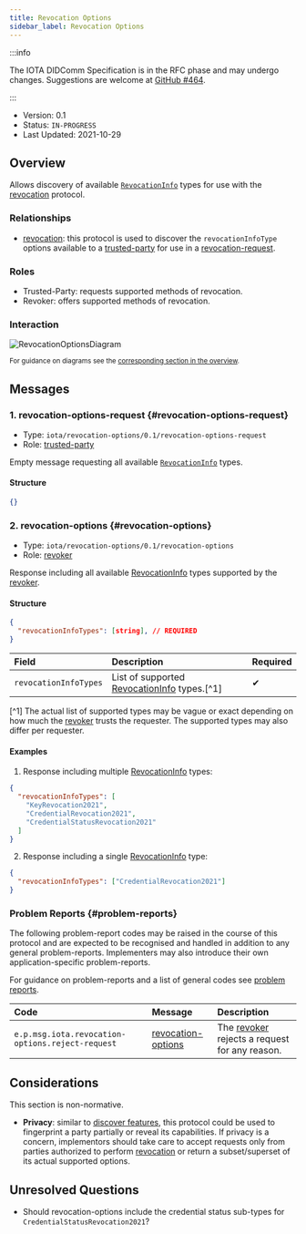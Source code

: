 ```yaml
---
title: Revocation Options
sidebar_label: Revocation Options
---
```


:::info

The IOTA DIDComm Specification is in the RFC phase and may undergo changes. Suggestions are welcome at [GitHub #464](https://github.com/iotaledger/identity.rs/discussions/464).

:::

- Version: 0.1
- Status: `IN-PROGRESS`
- Last Updated: 2021-10-29

## Overview

Allows discovery of available [`RevocationInfo`](./revocation.md#RevocationInfo) types for use with the [revocation](./revocation.md) protocol.

### Relationships

- [revocation](./revocation.md): this protocol is used to discover the `revocationInfoType` options available to a [trusted-party](#roles) for use in a [revocation-request](./revocation.md#revocation-request).

### Roles

- Trusted-Party: requests supported methods of revocation.
- Revoker: offers supported methods of revocation.

### Interaction

![RevocationOptionsDiagram](/img/didcomm/revocation-options.drawio.svg)

<div style={{textAlign: 'center'}}>

<sub>For guidance on diagrams see the <a href="../../overview#diagrams">corresponding section in the overview</a>.</sub>

</div>

## Messages

### 1. revocation-options-request {#revocation-options-request}

- Type: `iota/revocation-options/0.1/revocation-options-request`
- Role: [trusted-party](#roles)

Empty message requesting all available [`RevocationInfo`](./revocation.md#RevocationInfo) types.

#### Structure

```json
{}
```

### 2. revocation-options {#revocation-options}

- Type: `iota/revocation-options/0.1/revocation-options`
- Role: [revoker](#roles)

Response including all available [RevocationInfo](./revocation.md#RevocationInfo) types supported by the [revoker](#roles).

#### Structure

```json
{
  "revocationInfoTypes": [string], // REQUIRED
}
```

| Field                 | Description                                                                   | Required |
| :-------------------- | :---------------------------------------------------------------------------- | :------- |
| `revocationInfoTypes` | List of supported [RevocationInfo](./revocation.md#RevocationInfo) types.[^1] | ✔        |

[^1] The actual list of supported types may be vague or exact depending on how much the [revoker](#roles) trusts the requester. The supported types may also differ per requester.

#### Examples

1. Response including multiple [RevocationInfo](./revocation.md#RevocationInfo) types:

```json
{
  "revocationInfoTypes": [
    "KeyRevocation2021",
    "CredentialRevocation2021",
    "CredentialStatusRevocation2021"
  ]
}
```

2. Response including a single [RevocationInfo](./revocation.md#RevocationInfo) type:

```json
{
  "revocationInfoTypes": ["CredentialRevocation2021"]
}
```

### Problem Reports {#problem-reports}

The following problem-report codes may be raised in the course of this protocol and are expected to be recognised and handled in addition to any general problem-reports. Implementers may also introduce their own application-specific problem-reports.

For guidance on problem-reports and a list of general codes see [problem reports](../resources/problem-reports.md).

| Code                                             | Message                                   | Description                                             |
| :----------------------------------------------- | :---------------------------------------- | :------------------------------------------------------ |
| `e.p.msg.iota.revocation-options.reject-request` | [revocation-options](#revocation-options) | The [revoker](#roles) rejects a request for any reason. |

## Considerations

This section is non-normative.

- **Privacy**: similar to [discover features](https://github.com/decentralized-identity/didcomm-messaging/blob/9039564e143380a0085a788b6dfd20e63873b9ca/docs/spec-files/feature_discovery.md), this protocol could be used to fingerprint a party partially or reveal its capabilities. If privacy is a concern, implementors should take care to accept requests only from parties authorized to perform [revocation](./revocation.md) or return a subset/superset of its actual supported options.

## Unresolved Questions

- Should revocation-options include the credential status sub-types for `CredentialStatusRevocation2021`?

